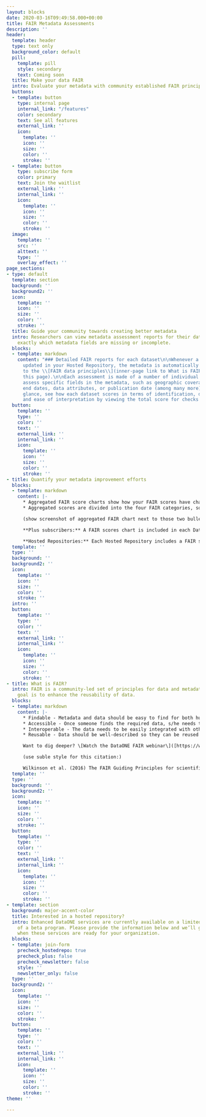 ```yaml
---
layout: blocks
date: 2020-03-16T09:49:58.000+00:00
title: FAIR Metadata Assessments
description: ''
header:
  template: header
  type: text only
  background_color: default
  pill:
    template: pill
    style: secondary
    text: Coming soon
  title: Make your data FAIR
  intro: Evaluate your metadata with community established FAIR principles.
  buttons:
  - template: button
    type: internal page
    internal_link: "/features"
    color: secondary
    text: See all features
    external_link: ''
    icon:
      template: ''
      icon: ''
      size: ''
      color: ''
      stroke: ''
  - template: button
    type: subscribe form
    color: primary
    text: Join the waitlist
    external_link: ''
    internal_link: ''
    icon:
      template: ''
      icon: ''
      size: ''
      color: ''
      stroke: ''
  image:
    template: ''
    src: ''
    alttext: ''
    type: ''
    overlay_effect: ''
page_sections:
- type: default
  template: section
  background: ''
  background2: ''
  icon:
    template: ''
    icon: ''
    size: ''
    color: ''
    stroke: ''
  title: Guide your community towards creating better metadata
  intro: Researchers can view metadata assessment reports for their datasets and discover
    exactly which metadata fields are missing or incomplete.
  blocks:
  - template: markdown
    content: "### Detailed FAIR reports for each dataset\n\nWhenever a dataset is
      updated in your Hosted Repository, the metadata is automatically assessed according
      to the \\[FAIR data principles\\](inner-page link to What is FAIR? section on
      this page).\n\nEach assessment is made of a number of individual checks that
      assess specific fields in the metadata, such as geographic coverage, start and
      end dates, data attributes, or publication date (among many more). \n\nAt a
      glance, see how each dataset scores in terms of identification, discoverability,
      and ease of interpretation by viewing the total score for checks in that category."
  button:
    template: ''
    type: ''
    color: ''
    text: ''
    external_link: ''
    internal_link: ''
    icon:
      template: ''
      icon: ''
      size: ''
      color: ''
      stroke: ''
- title: Quantify your metadata improvement efforts
  blocks:
  - template: markdown
    content: |-
      * Aggregated FAIR score charts show how your FAIR scores have changed month-to-month, so you can quantify your metadata improvement efforts.
      * Aggregated scores are divided into the four FAIR categories, so you can pinpoint areas that need improvement and see what your metadata strengths are.

      (show screenshot of aggregated FAIR chart next to those two bullets)

      **Plus subscribers:** A FAIR scores chart is included in each DataONE Plus portal with scores only for that dataset collection.

      **Hosted Repositories:** Each Hosted Repository includes a FAIR scores chart for the entire repository holdings.
  template: ''
  type: ''
  background: ''
  background2: ''
  icon:
    template: ''
    icon: ''
    size: ''
    color: ''
    stroke: ''
  intro: ''
  button:
    template: ''
    type: ''
    color: ''
    text: ''
    external_link: ''
    internal_link: ''
    icon:
      template: ''
      icon: ''
      size: ''
      color: ''
      stroke: ''
- title: What is FAIR?
  intro: FAIR is a community-led set of principles for data and metadata, whose ultimate
    goal is to enhance the reusability of data.
  blocks:
  - template: markdown
    content: |-
      * Findable - Metadata and data should be easy to find for both humans and computers.
      * Accessible - Once someone finds the required data, s/he needs to know how they can be accessed.
      * Interoperable - The data needs to be easily integrated with other data for analysis, storage, and processing.
      * Reusable - Data should be well-described so they can be reused and replicated in different settings.

      Want to dig deeper? \[Watch the DataONE FAIR webinar\]([https://www.dataone.org/webinars/quantifying-fair-metadata-improvement-and-guidance-dataone-repository-network](https://www.dataone.org/webinars/quantifying-fair-metadata-improvement-and-guidance-dataone-repository-network "https://www.dataone.org/webinars/quantifying-fair-metadata-improvement-and-guidance-dataone-repository-network"))

      (use suble style for this citation:)

      Wilkinson et al. (2016) The FAIR Guiding Principles for scientific data management and stewardship. Scientific Data, 3:160018. \[[https://doi.org/10.1038/sdata.2016.18](https://doi.org/10.1038/sdata.2016.18 "https://doi.org/10.1038/sdata.2016.18")\]([https://doi.org/10.1038/sdata.2016.18](https://doi.org/10.1038/sdata.2016.18 "https://doi.org/10.1038/sdata.2016.18"))
  template: ''
  type: ''
  background: ''
  background2: ''
  icon:
    template: ''
    icon: ''
    size: ''
    color: ''
    stroke: ''
  button:
    template: ''
    type: ''
    color: ''
    text: ''
    external_link: ''
    internal_link: ''
    icon:
      template: ''
      icon: ''
      size: ''
      color: ''
      stroke: ''
- template: section
  background: major-accent-color
  title: Interested in a hosted repository?
  intro: Enhanced DataONE services are currently available on a limited basis as part
    of a beta program. Please provide the information below and we’ll get in touch
    when these services are ready for your organization.
  blocks:
  - template: join-form
    precheck_hostedrepo: true
    precheck_plus: false
    precheck_newsletter: false
    style: ''
    newsletter_only: false
  type: ''
  background2: ''
  icon:
    template: ''
    icon: ''
    size: ''
    color: ''
    stroke: ''
  button:
    template: ''
    type: ''
    color: ''
    text: ''
    external_link: ''
    internal_link: ''
    icon:
      template: ''
      icon: ''
      size: ''
      color: ''
      stroke: ''
theme: ''

---
```

